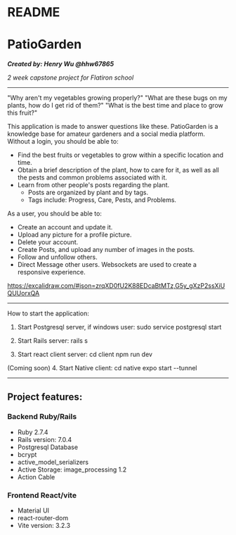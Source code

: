 # README

PatioGarden
===============
***Created by: Henry Wu @hhw67865***

*2 week capstone project for Flatiron school*


_______________________________


"Why aren't my vegetables growing properly?"
"What are these bugs on my plants, how do I get rid of them?"
"What is the best time and place to grow this fruit?"

This application is made to answer questions like these.
PatioGarden is a knowledge base for amateur gardeners and a social media platform.
Without a login, you should be able to:
- Find the best fruits or vegetables to grow within a specific location and time.
- Obtain a brief description of the plant, how to care for it, as well as all the pests and common problems associated with it.
- Learn from other people's posts regarding the plant.
    - Posts are organized by plant and by tags.
    - Tags include: Progress, Care, Pests, and Problems.

As a user, you should be able to:
- Create an account and update it.
- Upload any picture for a profile picture.
- Delete your account.
- Create Posts, and upload any number of images in the posts.
- Follow and unfollow others.
- Direct Message other users. Websockets are used to create a responsive experience.


https://excalidraw.com/#json=zrqXD0fU2K88EDcaBtMTz,G5y_gXzP2ssXiUQUUorxQA

___________________________________________________________

How to start the application:

1. Start Postgresql server, if windows user:
    sudo service postgresql start

2. Start Rails server:
    rails s

3. Start react client server:
    cd client
    npm run dev


(Coming soon)
4. Start Native client:
    cd native
    expo start --tunnel

___________________________________________________________

Project features:
------------------


### Backend Ruby/Rails

- Ruby 2.7.4
- Rails version: 7.0.4
- Postgresql Database
- bcrypt
- active_model_serializers
- Active Storage: image_processing 1.2
- Action Cable

### Frontend React/vite

- Material UI
- react-router-dom
- Vite version: 3.2.3
